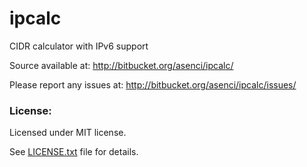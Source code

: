 # ipcalc #

CIDR calculator with IPv6 support

Source available at: http://bitbucket.org/asenci/ipcalc/

Please report any issues at: http://bitbucket.org/asenci/ipcalc/issues/


### License: ###

Licensed under MIT license.

See [LICENSE.txt](http://bitbucket.org/asenci/ipcalc/raw/master/LICENSE.txt) file for details.
